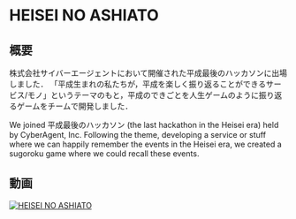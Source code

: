 # HEISEI NO ASHIATO

## 概要
株式会社サイバーエージェントにおいて開催された平成最後のハッカソンに出場しました．
「平成生まれの私たちが，平成を楽しく振り返ることができるサービス/モノ」というテーマのもと，平成のできごとを人生ゲームのように振り返るゲームをチームで開発しました．

We joined 平成最後のハッカソン (the last hackathon in the Heisei era) held by CyberAgent, Inc. Following the theme, developing a service or stuff where we can happily remember the events in the Heisei era, we created a sugoroku game where we could recall these events.

## 動画

[![HEISEI NO ASHIATO](http://img.youtube.com/vi/nDs3hQ6yt30/0.jpg)](http://www.youtube.com/watch?v=nDs3hQ6yt30)
